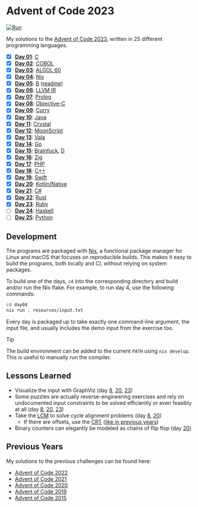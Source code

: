 <!-- Automatically generated from README.md.gyb, do not edit directly! -->

# Advent of Code 2023

[![Run](https://github.com/fwcd/advent-of-code-2023/actions/workflows/run.yml/badge.svg)](https://github.com/fwcd/advent-of-code-2023/actions/workflows/run.yml)

My solutions to the [Advent of Code 2023](https://adventofcode.com/2023), written in 25 different programming languages.

- [x] [**Day 01**](day01): [C](day01/src/day01.c)
- [x] [**Day 02**](day02): [COBOL](day02/src/day02.cob)
- [x] [**Day 03**](day03): [ALGOL 60](day03/src/day03.alg)
- [x] [**Day 04**](day04): [Nix](day04/src/day04.nix)
- [x] [**Day 05**](day05): [B](day05/src/day05.b) ([readme](day05/README.md))
- [x] [**Day 06**](day06): [LLVM IR](day06/src/day06.ll)
- [x] [**Day 07**](day07): [Prolog](day07/src/day07.pl)
- [x] [**Day 08**](day08): [Objective-C](day08/src/day08.m)
- [x] [**Day 09**](day09): [Curry](day09/src/Day09.curry)
- [x] [**Day 10**](day10): [Java](day10/src/Day10.java)
- [x] [**Day 11**](day11): [Crystal](day11/src/day11.cr)
- [x] [**Day 12**](day12): [MoonScript](day12/src/day12.moon)
- [x] [**Day 13**](day13): [Vala](day13/src/day13.vala)
- [x] [**Day 14**](day14): [Go](day14/src/day14.go)
- [x] [**Day 15**](day15): [Brainfuck](day15/src/part1.bf), [D](day15/src/part2.d)
- [x] [**Day 16**](day16): [Zig](day16/src/day16.zig)
- [x] [**Day 17**](day17): [PHP](day17/src/day17.php)
- [x] [**Day 18**](day18): [C++](day18/src/day18.cpp)
- [x] [**Day 19**](day19): [Swift](day19/src/day19.swift)
- [x] [**Day 20**](day20): [Kotlin/Native](day20/src/day20.kt)
- [x] [**Day 21**](day21): [C#](day21/src/day21.cs)
- [x] [**Day 22**](day22): [Rust](day22/src/day22.rs)
- [x] [**Day 23**](day23): [Ruby](day23/src/day23.rb)
- [ ] [**Day 24**](day24): [Haskell](day24/src/Day24.hs)
- [ ] [**Day 25**](day25): [Python](day25/src/day25.py)

## Development

The programs are packaged with [Nix](https://nixos.org/), a functional package manager for Linux and macOS that focuses on reproducible builds. This makes it easy to build the programs, both locally and CI, without relying on system packages.

To build one of the days, `cd` into the corresponding directory and build and/or run the Nix flake. For example, to run day 4, use the following commands:

```sh
cd day04
nix run . resources/input.txt
```

Every day is packaged up to take exactly one command-line argument, the input file, and usually includes the demo input from the exercise too.

> [!TIP]
> The build environment can be added to the current `PATH` using `nix develop`. This is useful to manually run the compiler.

## Lessons Learned

- Visualize the input with GraphViz (day [8](day08), [20](day20), [23](day23))
- Some puzzles are actually reverse-engineering exercises and rely on undocumented input constraints to be solved efficiently or even feasibly at all (day [8](day08), [20](day20), [23](day23))
- Take the [LCM](https://en.wikipedia.org/wiki/Least_common_multiple) to solve cycle alignment problems (day [8](day08), [20](day20))
  - If there are offsets, use the [CRT](https://en.wikipedia.org/wiki/Chinese_remainder_theorem) ([like in previous years](https://github.com/fwcd/advent-of-code-2020/blob/18c3ba9820cb52627366a632ccaab233a6d9f563/day13/src/day13.c#L39-L59))
- Binary counters can elegantly be modeled as chains of flip flop (day [20](day20))

## Previous Years

My solutions to the previous challenges can be found here:

- [Advent of Code 2022](https://github.com/fwcd/advent-of-code-2022)
- [Advent of Code 2021](https://github.com/fwcd/advent-of-code-2021)
- [Advent of Code 2020](https://github.com/fwcd/advent-of-code-2020)
- [Advent of Code 2019](https://github.com/fwcd/advent-of-code-2019)
- [Advent of Code 2015](https://github.com/fwcd/advent-of-code-2015)
